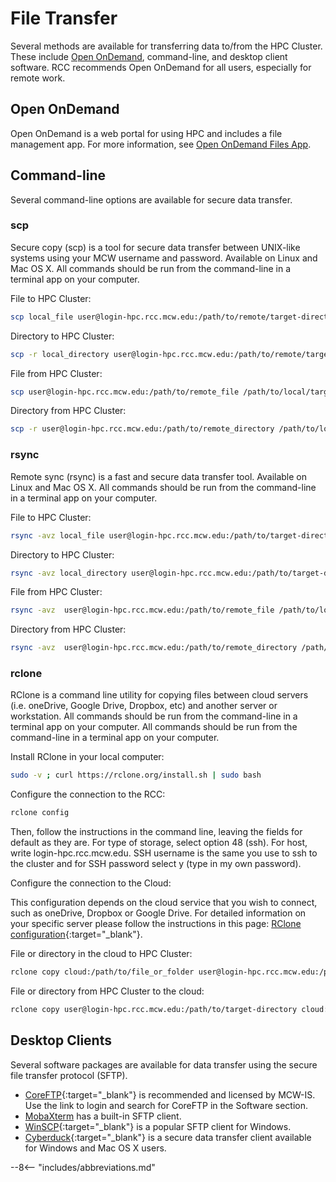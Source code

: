# File Transfer

Several methods are available for transferring data to/from the HPC Cluster. These include [Open OnDemand](../cluster/access/ondemand.md), command-line, and desktop client software. RCC recommends Open OnDemand for all users, especially for remote work.

## Open OnDemand

Open OnDemand is a web portal for using HPC and includes a file management app. For more information, see [Open OnDemand Files App](../cluster/access/ondemand.md#file-management).

## Command-line

Several command-line options are available for secure data transfer.

### scp

Secure copy (scp) is a tool for secure data transfer between UNIX-like systems using your MCW username and password. Available on Linux and Mac OS X. All commands should be run from the command-line in a terminal app on your computer.

File to HPC Cluster:

```bash
scp local_file user@login-hpc.rcc.mcw.edu:/path/to/remote/target-directory
```

Directory to HPC Cluster:

```bash
scp -r local_directory user@login-hpc.rcc.mcw.edu:/path/to/remote/target-directory
```

File from HPC Cluster:

```bash
scp user@login-hpc.rcc.mcw.edu:/path/to/remote_file /path/to/local/target-directory
```

Directory from HPC Cluster:

```bash
scp -r user@login-hpc.rcc.mcw.edu:/path/to/remote_directory /path/to/local/target-directory
```

### rsync

Remote sync (rsync) is a fast and secure data transfer tool. Available on Linux and Mac OS X. All commands should be run from the command-line in a terminal app on your computer.

File to HPC Cluster:

```bash
rsync -avz local_file user@login-hpc.rcc.mcw.edu:/path/to/target-directory
```

Directory to HPC Cluster:

```bash
rsync -avz local_directory user@login-hpc.rcc.mcw.edu:/path/to/target-directory
```

File from HPC Cluster:

```bash
rsync -avz  user@login-hpc.rcc.mcw.edu:/path/to/remote_file /path/to/local/target-directory
```

Directory from HPC Cluster:

```bash
rsync -avz  user@login-hpc.rcc.mcw.edu:/path/to/remote_directory /path/to/local/target-directory
```

### rclone

RClone is a command line utility for copying files between cloud servers (i.e. oneDrive, Google Drive, Dropbox, etc) and another server or workstation. All commands should be run from the command-line in a terminal app on your computer. All commands should be run from the command-line in a terminal app on your computer.

Install RClone in your local computer:

```bash
sudo -v ; curl https://rclone.org/install.sh | sudo bash
```

Configure the connection to the RCC:

```bash
rclone config
```

Then, follow the instructions in the command line, leaving the fields for default as they are. For type of storage, select option 48 (ssh). For host, write login-hpc.rcc.mcw.edu. SSH username is the same you use to ssh to the cluster and for SSH password select y (type in my own password).

Configure the connection to the Cloud:

This configuration depends on the cloud service that you wish to connect, such as oneDrive, Dropbox or Google Drive. For detailed information on your specific server please follow the instructions in this page: [RClone configuration](https://rclone.org/docs/){:target="_blank"}.

File or directory in the cloud to HPC Cluster:

```bash
rclone copy cloud:/path/to/file_or_folder user@login-hpc.rcc.mcw.edu:/path/to/target-directory
```

File or directory from HPC Cluster to the cloud:

```bash
rclone copy user@login-hpc.rcc.mcw.edu:/path/to/target-directory cloud:/path/to/file_or_folder
```

## Desktop Clients

Several software packages are available for data transfer using the secure file transfer protocol (SFTP).

- [CoreFTP](https://servicedesk.mcw.edu/){:target="_blank"} is recommended and licensed by MCW-IS. Use the link to login and search for CoreFTP in the Software section.
- [MobaXterm](../cluster/access/mobaxterm.md#file-transfer) has a built-in SFTP client.
- [WinSCP](https://winscp.net/eng/index.php){:target="_blank"} is a popular SFTP client for Windows.
- [Cyberduck](https://cyberduck.io/){:target="_blank"} is a secure data transfer client available for Windows and Mac OS X users.

--8<-- "includes/abbreviations.md"
